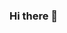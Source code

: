 ### Hi there 👋

<!--
**Hungry-Troll/Hungry-Troll** is a ✨ _special_ ✨ repository because its `README.md` (this file) appears on your GitHub profile.

Here are some ideas to get you started:

<img src="https://img.shields.io/badge/이름-색상코드?style=flat-square&logo=로고명&logoColor=로고색"/>

- 🔭 I’m currently working on ...
- 🌱 I’m currently learning ...
- 👯 I’m looking to collaborate on ...
- 🤔 I’m looking for help with ...
- 💬 Ask me about ...
- 📫 How to reach me: ...
- 😄 Pronouns: ...
- ⚡ Fun fact: ...
-->
